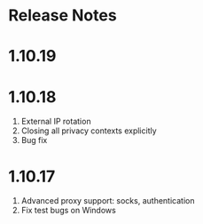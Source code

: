 Release Notes
=

1.10.19
==



1.10.18
==

1. External IP rotation
2. Closing all privacy contexts explicitly
3. Bug fix

1.10.17
==

1. Advanced proxy support: socks, authentication
2. Fix test bugs on Windows
